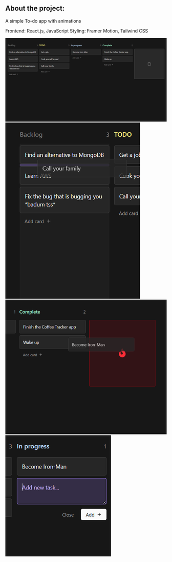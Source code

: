 ## About the project:
A simple To-do app with animations

Frontend: React.js, JavaScript
Styling: Framer Motion, Tailwind CSS

![project photos](public/screenshot_1.png)
![project photos](public/screenshot_2.png)
![project photos](public/screenshot_3.png)
![project photos](public/screenshot_4.png)